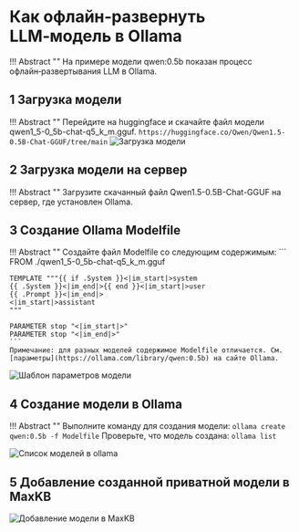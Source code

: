 # Как офлайн‑развернуть LLM‑модель в Ollama


!!! Abstract "" 
    На примере модели qwen:0.5b показан процесс офлайн‑развертывания LLM в Ollama.

## 1 Загрузка модели

!!! Abstract ""
    Перейдите на huggingface и скачайте файл модели qwen1_5-0_5b-chat-q5_k_m.gguf.
    ```
    https://huggingface.co/Qwen/Qwen1.5-0.5B-Chat-GGUF/tree/main
    ```
![Загрузка модели](../img/FAQ/downModel.png)

## 2 Загрузка модели на сервер

!!! Abstract ""
    Загрузите скачанный файл Qwen1.5-0.5B-Chat-GGUF на сервер, где установлен Ollama.

## 3 Создание Ollama Modelfile

!!! Abstract ""
    Создайте файл Modelfile со следующим содержимым:
    ```
    FROM ./qwen1_5-0_5b-chat-q5_k_m.gguf

    TEMPLATE """{{ if .System }}<|im_start|>system
    {{ .System }}<|im_end|>{{ end }}<|im_start|>user
    {{ .Prompt }}<|im_end|>
    <|im_start|>assistant
    """

    PARAMETER stop "<|im_start|>"
    PARAMETER stop "<|im_end|>"
    ```
    Примечание: для разных моделей содержимое Modelfile отличается. См. [параметры](https://ollama.com/library/qwen:0.5b) на сайте Ollama.

![Шаблон параметров модели](../img/FAQ/modelSetting.png)


## 4 Создание модели в Ollama

!!! Abstract ""
    Выполните команду для создания модели:
    ```
    ollama create qwen:0.5b -f Modelfile
    ```
    Проверьте, что модель создана:
    ```
    ollama list
    ```

![Список моделей в ollama](../img/FAQ/ollamaList.png)

## 5 Добавление созданной приватной модели в MaxKB

![Добавление модели в MaxKB](../img/FAQ/MaxKBaddModel.png)
